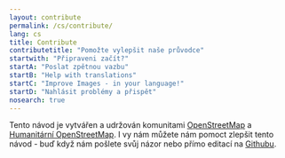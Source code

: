 ```yaml
---
layout: contribute
permalink: /cs/contribute/
lang: cs
title: Contribute
contributetitle: "Pomožte vylepšit naše průvodce"
startwith: "Připraveni začít?"
startA: "Poslat zpětnou vazbu"
startB: "Help with translations"
startC: "Improve Images - in your language!"
startD: "Nahlásit problémy a přispět"
nosearch: true
---
```

Tento návod je vytvářen a udržován komunitami [OpenStreetMap](http://www.openstreetmap.org/) a [Humanitární OpenStreetMap](http://hotosm.org/). I vy nám můžete nám pomoct zlepšit tento návod - buď když nám pošlete svůj názor nebo přímo editací na [Githubu](http://github.com/hotosm/learnosm).
